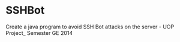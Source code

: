 SSHBot
======

Create a java program to avoid SSH Bot attacks on the server - UOP Project_ Semester GE 2014
